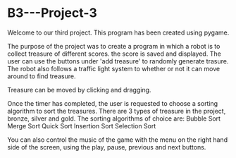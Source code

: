 # B3---Project-3

Welcome to our third project. This program has been created using pygame.

The purpose of the project was to create a program in which a robot is to collect treasure of different scores.
the score is saved and displayed. The user can use the buttons under 'add treasure' to randomly generate trasure.
The robot also follows a traffic light system to whether or not it can move around to find treasure.

Treasure can be moved by clicking and dragging.

Once the timer has completed, the user is requested to choose a sorting algorithm to sort the treasures. There are 3 types of treasure in the project, bronze, silver and gold. The sorting algorithms of choice are:
Bubble Sort
Merge Sort
Quick Sort
Insertion Sort
Selection Sort

You can also control the music of the game with the menu on the right hand side of the screen, using the play, pause, previous and next buttons.
